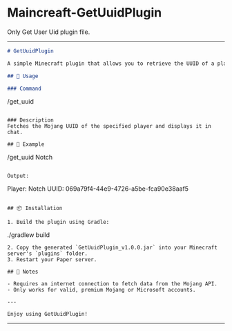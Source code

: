 # Maincreaft-GetUuidPlugin
Only Get User Uid plugin file.

---

```markdown
# GetUuidPlugin

A simple Minecraft plugin that allows you to retrieve the UUID of a player using their Minecraft username.

## 🔧 Usage

### Command
```

/get\_uuid <playername>

```

### Description
Fetches the Mojang UUID of the specified player and displays it in chat.

## 📝 Example
```

/get\_uuid Notch

```

Output:
```

Player: Notch
UUID: 069a79f4-44e9-4726-a5be-fca90e38aaf5

```

## 📦 Installation

1. Build the plugin using Gradle:
```

./gradlew build

```
2. Copy the generated `GetUuidPlugin_v1.0.0.jar` into your Minecraft server's `plugins` folder.
3. Restart your Paper server.

## 🔄 Notes

- Requires an internet connection to fetch data from the Mojang API.
- Only works for valid, premium Mojang or Microsoft accounts.

---

Enjoy using GetUuidPlugin!
```

---
